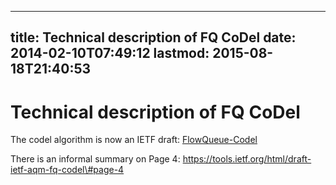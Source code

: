 
---
title: Technical description of FQ CoDel
date: 2014-02-10T07:49:12
lastmod: 2015-08-18T21:40:53
---
Technical description of FQ CoDel
=================================

The codel algorithm is now an IETF draft:
[FlowQueue-Codel](https://tools.ietf.org/html/draft-ietf-aqm-fq-codel)

There is an informal summary on Page 4:
https://tools.ietf.org/html/draft-ietf-aqm-fq-codel\#page-4
